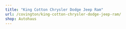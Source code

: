 ```yaml
---
title: "King Cotton Chrysler Dodge Jeep Ram"
url: /covington/king-cotton-chrysler-dodge-jeep-ram/
shop: Autohaus
---
```

